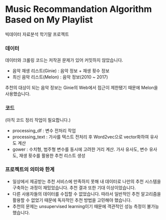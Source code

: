 # Music Recommandation Algorithm Based on My Playlist
빅데이터 자료분석 학기말 프로젝트

### 데이터
데이터와 크롤링 코드는 저작권 문제가 있어 커밋하지 않았습니다.

* 음악 재생 리스트(Ginie) : 음악 정보 + 재생 횟수 정보
* 최신 음악 리스트(Melon) : 음악 정보(2010 ~ 2017)

추천의 대상이 되는 음악 정보는 Ginie의 Web에서 접근이 제한됐기 때문에 Melon을 사용했습니다.

### 코드
(아직 코드 정리 작업이 필요합니다.)
* processing_df   : 변수 전처리 작업
* processing_text : 가사를 텍스트 전처리 후 Word2vec으로 vector화하여 유사도 계산
* gower           : 수치형, 범주형 변수를 동시에 고려한 거리 계산. 가사 유사도, 변수 유사도, 재생 횟수를 활용한 추천 리스트 생성

### 프로젝트의 의미와 한계
* 일상에서 제공받는 추천 서비스에 만족하지 못해 내 데이터로 나만의 추천 시스템을 구축하는 과정이 재밌었습니다. 추천 결과 또한 기대 이상이었습니다.
* 다른 사용자들의 데이터를 수집할 수 없었습니다. 따라서 일반적인 추천 알고리즘을 활용할 수 없었기 때문에 독자적인 추천 방법을 고민해야 했습니다.
* 추천의 문제는 unsupervised learning이기 때문에 객관적인 성능 측정이 불가능했습니다.
